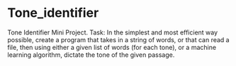 # Tone_identifier
Tone Identifier Mini Project.  Task: In the simplest and most efficient way possible, create a program that takes in a string of words, or that can read a file, then using either a given list of words (for each tone), or a machine learning algorithm, dictate the tone of the given passage.
